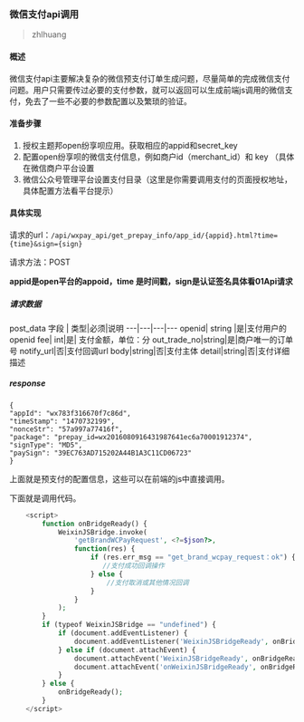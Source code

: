 ### 微信支付api调用

>zhlhuang

#### 概述

微信支付api主要解决复杂的微信预支付订单生成问题，尽量简单的完成微信支付问题。用户只需要传过必要的支付参数，就可以返回可以生成前端js调用的微信支付，免去了一些不必要的参数配置以及繁琐的验证。


#### 准备步骤

1. 授权主题邦open纷享呗应用。获取相应的appid和secret_key
2. 配置open纷享呗的微信支付信息，例如商户id（merchant_id）和 key （具体在微信商户平台设置
3. 微信公众号管理平台设置支付目录（这里是你需要调用支付的页面授权地址，具体配置方法看平台提示）

#### 具体实现

请求的url：`/api/wxpay_api/get_prepay_info/app_id/{appid}.html?time={time}&sign={sign}`

请求方法：POST

**appid是open平台的appoid，time 是时间戳，sign是认证签名具体看01Api请求**

##### 请求数据
post_data
字段 | 类型|必须|说明
---|---|---|---
openid| string |是|支付用户的openid
fee| int|是|	支付金额，单位：分
out_trade_no|string|是|商户唯一的订单号
notify_url|否|支付回调url
body|string|否|支付主体
detail|string|否|支付详细描述


##### response

```
{
"appId": "wx783f316670f7c86d", 
"timeStamp": "1470732199", 
"nonceStr": "57a997a77416f", 
"package": "prepay_id=wx2016080916431987641ec6a70001912374", 
"signType": "MD5",
"paySign": "39EC763AD715202A44B1A3C11CD06723" 
}
```
上面就是预支付的配置信息，这些可以在前端的js中直接调用。


下面就是调用代码。
```php
    <script>
        function onBridgeReady() {
            WeixinJSBridge.invoke(
                'getBrandWCPayRequest', <?=$json?>,
                function(res) {
                    if (res.err_msg == "get_brand_wcpay_request：ok") {
                       //支付成功回调操作
                    } else {
                        //支付取消或其他情况回调
                    }
                }
            );
        }
        if (typeof WeixinJSBridge == "undefined") {
            if (document.addEventListener) {
                document.addEventListener('WeixinJSBridgeReady', onBridgeReady, false);
            } else if (document.attachEvent) {
                document.attachEvent('WeixinJSBridgeReady', onBridgeReady);
                document.attachEvent('onWeixinJSBridgeReady', onBridgeReady);
            }
        } else {
            onBridgeReady();
        }
    </script>


```